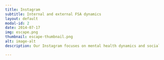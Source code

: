 ```yaml
---
title: Instagram
subtitle: Internal and external FSA dynamics 
layout: default
modal-id: 2
date: 2014-07-17
img: escape.png
thumbnail: escape-thumbnail.png
alt: image-alt
description: Our Instagram focuses on mental health dynamics and social aspects of FSA.

---
```

